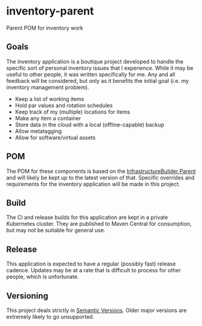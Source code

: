# inventory-parent
Parent POM for inventory work

## Goals

The inventory application is a boutique project developed to handle the specific sort of personal inventory issues that I experience.  While it may be useful to other people, it was written specifically for me.  Any and all feedback will be considered, but only as it benefits the initial goal (i.e. my inventory management problem).

* Keep a list of working items
* Hold par values and rotation schedules
* Keep track of my (multiple) locations for items
* Make any item a container
* Store data in the cloud with a local (offline-capable) backup
* Allow metatagging
* Allow for software/virtual assets

## POM

The POM for these components is based on the [InfrastructureBuilder Parent](https://github.com/infrastructurebuilder/ibparent) and will likely be kept up to the latest version of that.  Specific overrides and requirements for the inventory application will be made in this project.

## Build

The CI and release builds for this application are kept in a private Kubernetes cluster.  They are published to Maven Central for consumption, but may not be suitable for general use.

## Release

This application is expected to have a regular (possibly fast) release cadence.  Updates may be at a rate that is difficult to process for other people, which is unfortunate.  

## Versioning

This project deals strictly in [Semantic Versions](https://semver.org).  Older major versions are extremely likely to go unsupported.

